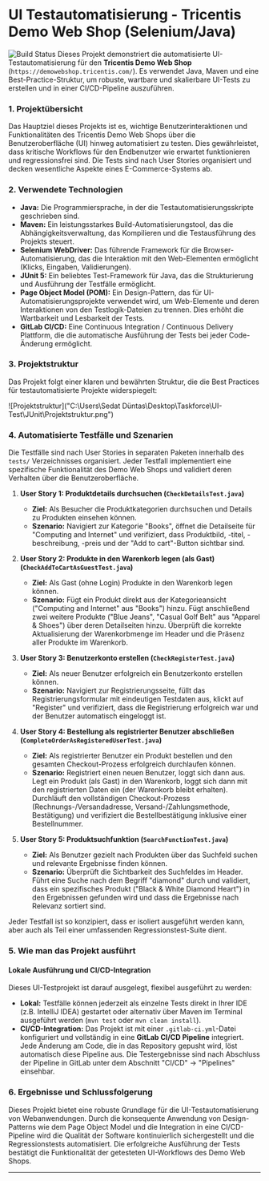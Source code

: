 # UI Testautomatisierung - Tricentis Demo Web Shop (Selenium/Java)

![Build Status](https://gitlab.com/sedat1990-group/uitestdemowebshopsedat.git)
Dieses Projekt demonstriert die automatisierte UI-Testautomatisierung für den **Tricentis Demo Web Shop** (`https://demowebshop.tricentis.com/`). Es verwendet Java, Maven und eine Best-Practice-Struktur, um robuste, wartbare und skalierbare UI-Tests zu erstellen und in einer CI/CD-Pipeline auszuführen.

### **1. Projektübersicht**

Das Hauptziel dieses Projekts ist es, wichtige Benutzerinteraktionen und Funktionalitäten des Tricentis Demo Web Shops über die Benutzeroberfläche (UI) hinweg automatisiert zu testen. Dies gewährleistet, dass kritische Workflows für den Endbenutzer wie erwartet funktionieren und regressionsfrei sind. Die Tests sind nach User Stories organisiert und decken wesentliche Aspekte eines E-Commerce-Systems ab.

### **2. Verwendete Technologien**

* **Java:** Die Programmiersprache, in der die Testautomatisierungsskripte geschrieben sind.
* **Maven:** Ein leistungsstarkes Build-Automatisierungstool, das die Abhängigkeitsverwaltung, das Kompilieren und die Testausführung des Projekts steuert.
* **Selenium WebDriver:** Das führende Framework für die Browser-Automatisierung, das die Interaktion mit den Web-Elementen ermöglicht (Klicks, Eingaben, Validierungen).
* **JUnit 5:** Ein beliebtes Test-Framework für Java, das die Strukturierung und Ausführung der Testfälle ermöglicht.
* **Page Object Model (POM):** Ein Design-Pattern, das für UI-Automatisierungsprojekte verwendet wird, um Web-Elemente und deren Interaktionen von den Testlogik-Dateien zu trennen. Dies erhöht die Wartbarkeit und Lesbarkeit der Tests.
* **GitLab CI/CD:** Eine Continuous Integration / Continuous Delivery Plattform, die die automatische Ausführung der Tests bei jeder Code-Änderung ermöglicht.

### **3. Projektstruktur**

Das Projekt folgt einer klaren und bewährten Struktur, die die Best Practices für testautomatisierte Projekte widerspiegelt:

![Projektstruktur]("C:\Users\Sedat Düntas\Desktop\Taskforce\UI-Test\JUnit\Projektstruktur.png")


### **4. Automatisierte Testfälle und Szenarien**

Die Testfälle sind nach User Stories in separaten Paketen innerhalb des `tests/` Verzeichnisses organisiert. Jeder Testfall implementiert eine spezifische Funktionalität des Demo Web Shops und validiert deren Verhalten über die Benutzeroberfläche.

1.  **User Story 1: Produktdetails durchsuchen (`CheckDetailsTest.java`)**
    * **Ziel:** Als Besucher die Produktkategorien durchsuchen und Details zu Produkten einsehen können.
    * **Szenario:** Navigiert zur Kategorie "Books", öffnet die Detailseite für "Computing and Internet" und verifiziert, dass Produktbild, -titel, -beschreibung, -preis und der "Add to cart"-Button sichtbar sind.

2.  **User Story 2: Produkte in den Warenkorb legen (als Gast) (`CheckAddToCartAsGuestTest.java`)**
    * **Ziel:** Als Gast (ohne Login) Produkte in den Warenkorb legen können.
    * **Szenario:** Fügt ein Produkt direkt aus der Kategorieansicht ("Computing and Internet" aus "Books") hinzu. Fügt anschließend zwei weitere Produkte ("Blue Jeans", "Casual Golf Belt" aus "Apparel & Shoes") über deren Detailseiten hinzu. Überprüft die korrekte Aktualisierung der Warenkorbmenge im Header und die Präsenz aller Produkte im Warenkorb.

3.  **User Story 3: Benutzerkonto erstellen (`CheckRegisterTest.java`)**
    * **Ziel:** Als neuer Benutzer erfolgreich ein Benutzerkonto erstellen können.
    * **Szenario:** Navigiert zur Registrierungsseite, füllt das Registrierungsformular mit eindeutigen Testdaten aus, klickt auf "Register" und verifiziert, dass die Registrierung erfolgreich war und der Benutzer automatisch eingeloggt ist.

4.  **User Story 4: Bestellung als registrierter Benutzer abschließen (`CompleteOrderAsRegisteredUserTest.java`)**
    * **Ziel:** Als registrierter Benutzer ein Produkt bestellen und den gesamten Checkout-Prozess erfolgreich durchlaufen können.
    * **Szenario:** Registriert einen neuen Benutzer, loggt sich dann aus. Legt ein Produkt (als Gast) in den Warenkorb, loggt sich dann mit den registrierten Daten ein (der Warenkorb bleibt erhalten). Durchläuft den vollständigen Checkout-Prozess (Rechnungs-/Versandadresse, Versand-/Zahlungsmethode, Bestätigung) und verifiziert die Bestellbestätigung inklusive einer Bestellnummer.

5.  **User Story 5: Produktsuchfunktion (`SearchFunctionTest.java`)**
    * **Ziel:** Als Benutzer gezielt nach Produkten über das Suchfeld suchen und relevante Ergebnisse finden können.
    * **Szenario:** Überprüft die Sichtbarkeit des Suchfeldes im Header. Führt eine Suche nach dem Begriff "diamond" durch und validiert, dass ein spezifisches Produkt ("Black & White Diamond Heart") in den Ergebnissen gefunden wird und dass die Ergebnisse nach Relevanz sortiert sind.

Jeder Testfall ist so konzipiert, dass er isoliert ausgeführt werden kann, aber auch als Teil einer umfassenden Regressionstest-Suite dient.

### **5. Wie man das Projekt ausführt**

#### **Lokale Ausführung und CI/CD-Integration**

Dieses UI-Testprojekt ist darauf ausgelegt, flexibel ausgeführt zu werden:

* **Lokal:** Testfälle können jederzeit als einzelne Tests direkt in Ihrer IDE (z.B. IntelliJ IDEA) gestartet oder alternativ über Maven im Terminal ausgeführt werden (`mvn test` oder `mvn clean install`).
* **CI/CD-Integration:** Das Projekt ist mit einer `.gitlab-ci.yml`-Datei konfiguriert und vollständig in eine **GitLab CI/CD Pipeline** integriert. Jede Änderung am Code, die in das Repository gepusht wird, löst automatisch diese Pipeline aus. Die Testergebnisse sind nach Abschluss der Pipeline in GitLab unter dem Abschnitt "CI/CD" -> "Pipelines" einsehbar.

### **6. Ergebnisse und Schlussfolgerung**

Dieses Projekt bietet eine robuste Grundlage für die UI-Testautomatisierung von Webanwendungen. Durch die konsequente Anwendung von Design-Patterns wie dem Page Object Model und die Integration in eine CI/CD-Pipeline wird die Qualität der Software kontinuierlich sichergestellt und die Regressionstests automatisiert. Die erfolgreiche Ausführung der Tests bestätigt die Funktionalität der getesteten UI-Workflows des Demo Web Shops.

---